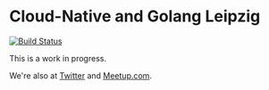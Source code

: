 # Cloud-Native and Golang Leipzig

[![Build Status](https://travis-ci.org/golang-leipzig/golang-leipzig.github.io.svg?branch=source)](https://travis-ci.org/golang-leipzig/golang-leipzig.github.io)

This is a work in progress.

We're also at [Twitter](https://twitter.com/golang_leipzig) and
[Meetup.com](https://www.meetup.com/Leipzig-Golang-and-Cloud/).
